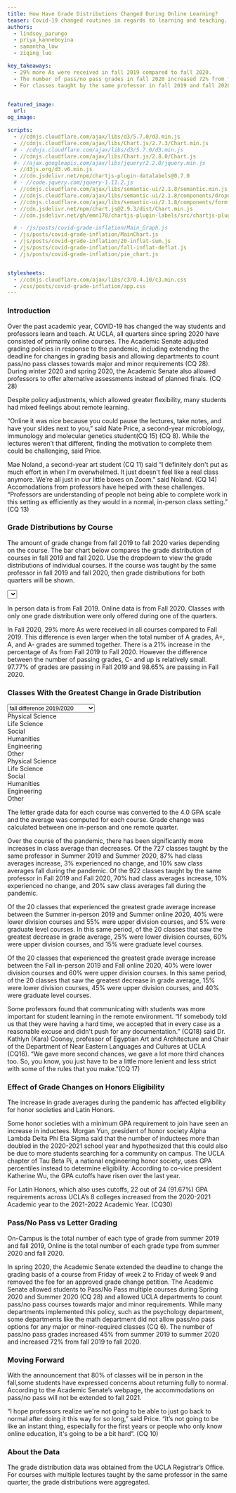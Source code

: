 ```yaml
---
title: How Have Grade Distributions Changed During Online Learning?
teaser: Covid-19 changed routines in regards to learning and teaching. How did those changes impact grade distributions?
authors:
  - lindsey_parungo
  - priya_kanneboyina
  - samantha_low
  - ziqing_luo

key_takeaways:
  - 29% more As were received in fall 2019 compared to fall 2020. 
  - The number of pass/no pass grades in fall 2020 increased 72% from fall 2019.
  - For classes taught by the same professor in fall 2019 and fall 2020, 70% had an increase in average grade during fall 2020.


featured_image:
  url: 
og_image: 

scripts:
  - //cdnjs.cloudflare.com/ajax/libs/d3/5.7.0/d3.min.js 
  - //cdnjs.cloudflare.com/ajax/libs/Chart.js/2.7.3/Chart.min.js
  # - /cdnjs.cloudflare.com/ajax/libs/d3/5.7.0/d3.min.js 
  - //cdnjs.cloudflare.com/ajax/libs/Chart.js/2.8.0/Chart.js
  #- //ajax.googleapis.com/ajax/libs/jquery/2.2.0/jquery.min.js
  - //d3js.org/d3.v6.min.js
  - //cdn.jsdelivr.net/npm/chartjs-plugin-datalabels@0.7.0
  # - //code.jquery.com/jquery-1.11.2.js
  - //cdnjs.cloudflare.com/ajax/libs/semantic-ui/2.1.8/semantic.min.js
  - //cdnjs.cloudflare.com/ajax/libs/semantic-ui/2.1.8/components/dropdown.min.js
  - //cdnjs.cloudflare.com/ajax/libs/semantic-ui/2.1.8/components/form.min.js
  - //cdn.jsdelivr.net/npm/chart.js@2.9.3/dist/Chart.min.js
  - //cdn.jsdelivr.net/gh/emn178/chartjs-plugin-labels/src/chartjs-plugin-labels.js

  # - /js/posts/covid-grade-inflation/Main_Graph.js
  - /js/posts/covid-grade-inflation/MainChart.js
  - /js/posts/covid-grade-inflation/20-inflat-sum.js
  - /js/posts/covid-grade-inflation/fall-inflat-deflat.js
  - /js/posts/covid-grade-inflation/pie_chart.js


stylesheets:
  - //cdnjs.cloudflare.com/ajax/libs/c3/0.4.10/c3.min.css
  - /css/posts/covid-grade-inflation/app.css
---
```


<script src="https://code.highcharts.com/highcharts.js"></script>

<script src="https://code.highcharts.com/modules/export-data.js"></script>

<script src="https://code.highcharts.com/modules/accessibility.js"></script>

<script src="https://d3js.org/d3.v3.min.js"></script>

### Introduction
Over the past academic year, COVID-19 has changed the way students and professors learn and teach. At UCLA, all quarters since spring 2020 have consisted of primarily online courses.  The Academic Senate adjusted grading policies in response to the pandemic, including extending the deadline for changes in grading basis and allowing departments to count pass/no pass classes towards major and minor requirements (CQ 28). During winter 2020 and spring 2020, the Academic Senate also allowed professors to offer alternative assessments instead of planned finals. (CQ 28)

Despite policy adjustments, which allowed greater flexibility, many students had mixed feelings about remote learning. 

“Online it was nice because you could pause the lectures, take notes, and have your slides next to you,” said Nate Price, a second-year microbiology, immunology and molecular genetics student(CQ 15) (CQ 8). While the lectures weren’t that different, finding the motivation to complete them could be challenging, said Price.

Mae Noland, a second-year art student (CQ 11)  said “I definitely don't put as much effort in when I'm overwhelmed. It just doesn't feel like a real class anymore. We’re all just in our little boxes on Zoom.” said Noland. (CQ 14) Accomodations from professors have helped with these challenges. “Professors are understanding of people not being able to complete work in this setting as efficiently as they would in a normal, in-person class setting.” (CQ 13) 

### Grade Distributions by Course
The amount of grade change from fall 2019 to fall 2020 varies depending on the course. The bar chart below compares the grade distribution of courses in fall 2019 and fall 2020. Use the dropdown to view the grade distributions of individual courses. If the course was taught by the same professor in fall 2019 and fall 2020, then grade distributions for both quarters will be shown. 

<select id="dropdown-menu"></select>

<div class = "main_graph">
  <canvas id = "main-chart"></canvas>
  <p class = 'caption'>In person data is from Fall 2019. Online data is from Fall 2020. Classes with only one grade distribution were only offered during one of the quarters.</p> 
</div>

In Fall 2020, 29% more As were received in all courses compared to Fall 2019. This difference is even larger when the total number of A grades, A+, A, and A- grades are summed together. There is a 21% increase in the percentage of As from Fall 2019 to Fall 2020. However the difference between the number of passing grades, C- and up is relatively small. 97.77% of grades are passing in Fall 2019 and 98.65% are passing in Fall 2020. 

### Classes With the Greatest Change in Grade Distribution 

<div id="inflation"> 
<script src="https://cdnjs.cloudflare.com/ajax/libs/Chart.js/2.7.2/Chart.bundle.min.js"></script>
<script src="https://code.jquery.com/jquery-1.12.4.min.js"></script>

<select class>
  <option value="fall">fall difference 2019/2020 </option>
  <option value="summer">summer difference 2019/2020</option>
</select>
<div class= 'infdefchart'>
    <div class="fall GFG">
     <div id="legend">
        <div class="item physical">Physical Science</div>
        <div class="item life_science">Life Science</div>
        <div class="item social">Social</div>
        <div class="item humanities">Humanities</div>
        <div class="item engineering">Engineering</div>
        <div class="item other">Other</div>
      </div>
      <div class = "infChart">
        <canvas  id="fallinflatChart"></canvas>
      </div>
      <div class = "defChart">
        <canvas id="falldeflatChart"></canvas>
      </div>
    </div>   
    <div class= "summer GFG">
      <div id="legend">
        <div class="item physical">Physical Science</div>
        <div class="item life_science">Life Science</div>
        <div class="item social">Social</div>
        <div class="item humanities">Humanities</div>
        <div class="item engineering">Engineering</div>
        <div class="item other">Other</div>
      </div>
      <div class = "infChart">
        <canvas id="inflationChart"></canvas>
      </div>
      <div class = "defChart">
        <canvas id="deflationChart"></canvas>
      </div>
    </div>        
</div>

</div>

<div class = "small-line-break"></div>

<p class = 'caption'>The letter grade data for each course was converted to the 4.0 GPA scale and the average was computed for each course. Grade change was calculated between one in-person and one remote quarter. </p> 

Over the course of the pandemic, there has been significantly more increases in class average than decreases. Of the 727 classes taught by the same professor in Summer 2019 and Summer 2020, 87% had class averages increase, 3% experienced no change, and 10% saw class averages fall during the pandemic. Of the 922 classes taught by the same professor in Fall 2019 and Fall 2020, 70% had class averages increase, 10% experienced no change, and 20% saw class averages fall during the pandemic.

Of the 20 classes that experienced the greatest grade average increase between the Summer in-person 2019 and Summer online 2020, 40% were lower division courses and 55% were upper division courses, and 5% were graduate level courses. In this same period, of the 20 classes that saw the greatest decrease in grade average, 25% were lower division courses, 60% were upper division courses, and 15% were graduate level courses. 

Of the 20 classes that experienced the greatest grade average increase between the Fall in-person 2019 and Fall online 2020, 40% were lower division courses and 60% were upper division courses. In this same period, of the 20 classes that saw the greatest decrease in grade average, 15% were lower division courses, 45% were upper division courses, and 40% were graduate level courses. 

Some professors found that communicating with students was more important for student learning in the remote environment. 
“If somebody told us that they were having a hard time, we accepted that in every case as a reasonable excuse and didn't push for any documentation.” (CQ18) said Dr. Kathlyn (Kara) Cooney, professor of Egyptian Art and Architecture and Chair of the Department of Near Eastern Languages and Cultures at UCLA (CQ16). “We gave more second chances, we gave a lot more third chances too. So, you know, you just have to be a little more lenient and less strict with some of the rules that you make.”(CQ 17)

### Effect of Grade Changes on Honors Eligibility
The increase in grade averages during the pandemic has affected eligibility for honor societies and Latin Honors. 

Some honor societies with a minimum GPA requirement to join have seen an increase in inductees. Morgan Yun, president of honor society Alpha Lambda Delta Phi Eta Sigma said that the number of inductees more than doubled in the 2020-2021 school year and hypothesized that this could also be due to more students searching for a community on campus.
The UCLA chapter of Tau Beta Pi, a national engineering honor society, uses GPA percentiles instead to determine eligibility. According to co-vice president Katherine Wu, the GPA cutoffs have risen over the last year. 

For Latin Honors, which also uses cutoffs, 22 out of 24 (91.67%) GPA requirements across UCLA’s 8 colleges increased from the 2020-2021 Academic year to the 2021-2022 Academic Year. (CQ30)

### Pass/No Pass vs Letter Grading

<section id="pie-charts">
  <div><canvas id="before-covid-pie-chart" width="400" height="300"></canvas></div>
  <div><canvas id="after-covid-pie-chart" width="400" height="300"></canvas></div>
  <p class = 'caption'>On-Campus is the total number of each type of grade from summer 2019 and fall 2019, Online is the total number of each grade type from summer 2020 and fall 2020. 
</p>
</section>

In spring 2020, the Academic Senate extended the deadline to change the grading basis of a course from Friday of week 2 to Friday of week 9 and removed the fee for an approved grade change petition. The Academic Senate allowed students to Pass/No Pass multiple courses during Spring 2020 and Summer 2020 (CQ 28) and allowed  UCLA departments  to count pass/no pass courses towards major and minor requirements. While many departments implemented this policy, such as the psychology department, some departments like the math department  did not allow pass/no pass options for any major or minor-required classes (CQ 6). The number of pass/no pass grades increased 45% from summer 2019 to summer 2020 and increased 72% from fall 2019 to fall 2020.

### Moving Forward
With the announcement that 80% of classes will be in person in the fall,some students have expressed concerns about returning fully to normal. According to the Academic Senate’s webpage, the accommodations on pass/no pass will not be extended to fall 2021.

“I hope professors realize we're not going to be able to just go back to normal after doing it this way for so long,” said Price. “It’s not going to be like an instant thing, especially for the first years or people who only know online education, it's going to be a bit hard”. (CQ 10) 

### About the Data
The grade distribution data was obtained from the UCLA Registrar’s Office. For courses with multiple lectures taught by the same professor in the same quarter, the grade distributions were aggregated. 












